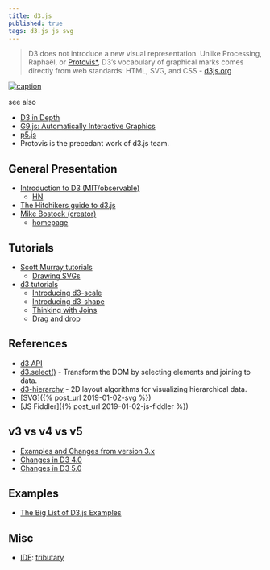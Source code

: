 ```yaml
---
title: d3.js
published: true
tags: d3.js js svg
---
```

> D3 does not introduce a new visual representation. Unlike Processing, Raphaël, or [Protovis*](http://mbostock.github.io/protovis/), D3’s vocabulary of graphical marks comes directly from web standards: HTML, SVG, and CSS - [d3js.org](https://d3js.org/)

[![caption](https://cdn-images-1.medium.com/max/1818/1*KfsnI5vicI0ozs1uP85Pfg.png)](https://d3js.org/)

see also
- [	D3 in Depth](https://news.ycombinator.com/item?id=40378791)
- [	G9.js: Automatically Interactive Graphics](https://news.ycombinator.com/item?id=37058674)
- [p5.js](https://p5js.org/)
- Protovis is the precedant work of d3.js team.


## General Presentation
- [Introduction to D3 (MIT/observable)](https://observablehq.com/@mitvis/introduction-to-d3)
	- [HN](https://news.ycombinator.com/item?id=22476930)
- [The Hitchikers guide to d3.js](https://medium.com/@enjalot/the-hitchhikers-guide-to-d3-js-a8552174733a)    
- [Mike Bostock (creator)](https://www.reddit.com/r/dataisbeautiful/comments/3k3if4/hi_im_mike_bostock_creator_of_d3js_and_a_former/)
    -  [homepage](https://bost.ocks.org/mike/)

## Tutorials
- [Scott Murray tutorials](http://alignedleft.com/tutorials/d3/)
    - [Drawing SVGs](https://alignedleft.com/tutorials/d3/drawing-svgs)
- [d3 tutorials](https://github.com/d3/d3/wiki/Tutorials)
   - [Introducing d3-scale](https://medium.com/@mbostock/introducing-d3-scale-61980c51545f)
   - [Introducing d3-shape](https://medium.com/@mbostock/introducing-d3-shape-73f8367e6d12)
   - [Thinking with Joins](https://bost.ocks.org/mike/join/)
   - [Drag and drop](https://octoperf.com/blog/2018/04/18/d3-js-drag-and-drop-tutorial/)

## References
- [d3 API](https://github.com/d3/d3/blob/master/API.md#d3-api-reference)
- [d3.select()](https://github.com/d3/d3-selection) - Transform the DOM by selecting elements and joining to data.
- [d3-hierarchy](https://github.com/d3/d3-hierarchy#d3-hierarchy) - 2D layout algorithms for visualizing hierarchical data. 
- [SVG]({% post_url 2019-01-02-svg %})
- [JS Fiddler]({% post_url 2019-01-02-js-fiddler %})

## v3 vs v4 vs v5
- [Examples and Changes from version 3.x](http://denvycom.com/blog/d3-js-version-4-x-examples-and-changes-from-version-3-x/)
- [Changes in D3 4.0](https://github.com/d3/d3/blob/master/CHANGES.md#changes-in-d3-40)
- [Changes in D3 5.0](https://github.com/d3/d3/blob/master/CHANGES.md#changes-in-d3-50)

## Examples

- [The Big List of D3.js Examples](http://christopheviau.com/d3list/)
## Misc
- [IDE](https://softwarerecs.stackexchange.com/questions/11272/recommended-ide-for-d3-js): [tributary](http://tributary.io/inlet/4653053)
